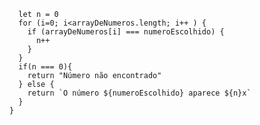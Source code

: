 ```function contaOcorrencias(arrayDeNumeros, numeroEscolhido) {
  let n = 0
  for (i=0; i<arrayDeNumeros.length; i++ ) {
    if (arrayDeNumeros[i] === numeroEscolhido) {
      n++
    }
  }
  if(n === 0){
    return "Número não encontrado"
  } else {
    return `O número ${numeroEscolhido} aparece ${n}x`
  }
}